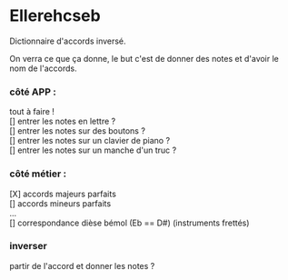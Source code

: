 # Ellerehcseb

Dictionnaire d'accords inversé.


On verra ce que ça donne, le but c'est de donner des notes et d'avoir le nom de l'accords.

### côté APP :
tout à faire !  
[] entrer les notes en lettre ?  
[] entrer les notes sur des boutons ?  
[] entrer les notes sur un clavier de piano ?  
[] entrer les notes sur un manche d'un truc ?

### côté métier :
[X] accords majeurs parfaits  
[] accords mineurs parfaits  
...  
[] correspondance dièse bémol (Eb == D#) (instruments frettés)


###  inverser
partir de l'accord et donner les notes ?

